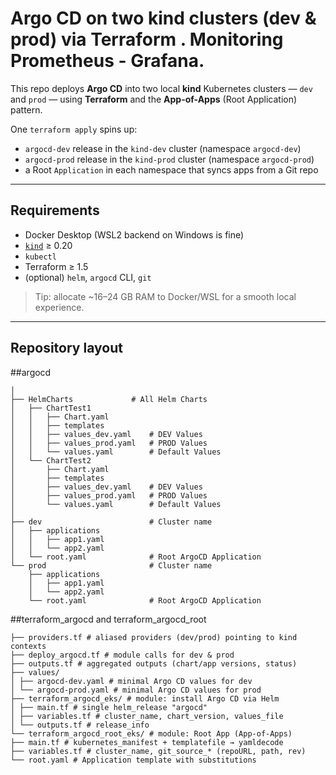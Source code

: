 # Argo CD on two kind clusters (dev & prod) via Terraform . Monitoring Prometheus - Grafana.

This repo deploys **Argo CD** into two local **kind** Kubernetes clusters — `dev` and `prod` — using **Terraform** and the **App-of-Apps** (Root Application) pattern.

One `terraform apply` spins up:
- `argocd-dev` release in the `kind-dev` cluster (namespace `argocd-dev`)
- `argocd-prod` release in the `kind-prod` cluster (namespace `argocd-prod`)
- a Root `Application` in each namespace that syncs apps from a Git repo

---

## Requirements

- Docker Desktop (WSL2 backend on Windows is fine)
- [`kind`](https://kind.sigs.k8s.io/) ≥ 0.20  
- `kubectl`
- Terraform ≥ 1.5
- (optional) `helm`, `argocd` CLI, `git`

> Tip: allocate ~16–24 GB RAM to Docker/WSL for a smooth local experience.

---

## Repository layout


##argocd
```
│
├── HelmCharts             # All Helm Charts
│   ├── ChartTest1
│   │   ├── Chart.yaml
│   │   ├── templates
│   │   ├── values_dev.yaml    # DEV Values
│   │   ├── values_prod.yaml   # PROD Values
│   │   └── values.yaml        # Default Values
│   └── ChartTest2
│       ├── Chart.yaml
│       ├── templates
│       ├── values_dev.yaml    # DEV Values
│       ├── values_prod.yaml   # PROD Values
│       └── values.yaml        # Default Values
│   
├── dev                        # Cluster name
│   ├── applications
│   │   ├── app1.yaml
│   │   └── app2.yaml
│   └── root.yaml              # Root ArgoCD Application
└── prod                       # Cluster name
    ├── applications
    │   ├── app1.yaml
    │   └── app2.yaml
    └── root.yaml              # Root ArgoCD Application    
```
##terraform_argocd and terraform_argocd_root
```
├── providers.tf # aliased providers (dev/prod) pointing to kind contexts
├── deploy_argocd.tf # module calls for dev & prod
├── outputs.tf # aggregated outputs (chart/app versions, status)
├── values/
│ ├── argocd-dev.yaml # minimal Argo CD values for dev
│ └── argocd-prod.yaml # minimal Argo CD values for prod
├── terraform_argocd_eks/ # module: install Argo CD via Helm
│ ├── main.tf # single helm_release "argocd"
│ ├── variables.tf # cluster_name, chart_version, values_file
│ └── outputs.tf # release_info
└── terraform_argocd_root_eks/ # module: Root App (App-of-Apps)
├── main.tf # kubernetes_manifest + templatefile → yamldecode
├── variables.tf # cluster_name, git_source_* (repoURL, path, rev)
└── root.yaml # Application template with substitutions
```
